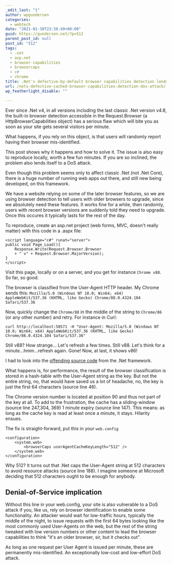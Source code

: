 ```yaml
---
_edit_last: "1"
author: wpgundersen
categories:
  - webtech
date: "2021-01-30T23:38:49+00:00"
guid: https://gundersen.net/?p=512
parent_post_id: null
post_id: "512"
tags:
  - .net
  - asp.net
  - browser-capabilities
  - browsercaps
  - c#
  - chrome
title: .Net's defective-by-default browser capabilities detection lends itself to DoS
url: /nets-defective-cached-browser-capabilities-detection-dos-attack/
wp_featherlight_disable: ""

---
```

Ever since .Net v4, in all versions including the last classic .Net version v4.8, the built-in browser detection accessible in the Request.Browser (a HttpBrowserCapabilities object) has a serious flaw which will bite you as soon as your site gets several visitors per minute.

What happens, if you rely on this object, is that users will randomly report having their browser mis-identified.

This post shows why it happens and how to solve it. The issue is also easy to reproduce locally, worth a few fun minutes. If you are so inclined, the problem also lends itself to a DoS attack.

Even though this problem seems only to affect classic .Net (not .Net Core), there is a huge number of running web apps out there, and still new being developed, on this framework.

We have a website relying on some of the later browser features, so we are using browser detection to tell users with older browsers to upgrade, since we absolutely need these features. It works fine for a while, then randomly, users with recent browser versions are suddenly told they need to upgrade. Once this occures it typically lasts for the rest of the day.

To reproduce, create an asp.net project (web forms, MVC, doesn't really matter) with this code in a .aspx file:

```
<script language="c#" runat="server">
public void Page_Load(){
    Response.Write(Request.Browser.Browser
    + " v" + Request.Browser.MajorVersion);
}
</script>

```

Visit this page, locally or on a server, and you get for instance `Chrome v88`. So far, so good.

The browser is classified from the User-Agent HTTP header. My Chrome sends this: `Mozilla/5.0 (Windows NT 10.0; Win64; x64) AppleWebKit/537.36 (KHTML, like Gecko) Chrome/88.0.4324.104 Safari/537.36`

Now, quickly change the `Chrome/88` in the middle of the string to `Chrome/86` (or any other number) and retry. For instance in Curl:

```
curl http://localhost:58571 -H "User-Agent: Mozilla/5.0 (Windows NT 10.0; Win64; x64) AppleWebKit/537.36 (KHTML, like Gecko) Chrome/86.0.4324.104 Safari/537.36"
```

Still v88? How strange... Let's refresh a few times. Still v88. Let's think for a minute...hmm...refresh again. Gone! Now, at last, it shows v86!

I had to look into the [offending source code](https://referencesource.microsoft.com/System.Web/Configuration/HttpCapabilitiesEvaluator.cs.html#https://referencesource.microsoft.com/System.Web/Configuration/HttpCapabilitiesEvaluator.cs.html,3774a0750f8cc853,references) from the .Net framework.

What happens is, for performance, the result of the browser classification is stored in a hash-table with the User-Agent string as the key. But not the entire string, no, that would have saved us a lot of headache, no, the key is just the first 64 characters (source line 46).

The Chrome version number is located at position 90 and thus not part of the key at all. To add to the frustration, the cache has a sliding-window (source line 247,304, 369) 1 minute expiry (source line 147). This means: as long as the cache key is read at least once a minute, it stays. Hilarity ensues.

The fix is straight-forward, put this in your `web.config`

```
<configuration>
    <system.web>
        <browserCaps userAgentCacheKeyLength="512" />
    </system.web>
</configuration>
```

Why 512? It turns out that .Net caps the User-Agent string at 512 characters to avoid resource attacks (source line 188). I imagine someone at Microsoft deciding that 512 characters ought to be enough for anybody.

## Denial-of-Service implication

Without this line in your web.config, your site is also vulnerable to a DoS attack if you, like us, rely on browser identification to enable some functionality. An attacker would wait for low-traffic hours, typically the middle of the night, to issue requests with the first 64 bytes looking like the most commonly used User-Agents on the web, but the rest of the string tweaked with low version numbers or other content to lead the browser capabilities to think "it's an older browser, sir, but it checks out".

As long as one request per User Agent is issued per minute, these are permanently mis-identified. An exceptionally low-cost and low-effort DoS attack.
